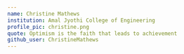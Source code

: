 ```yaml
---
name: Christine Mathews
institution: Amal Jyothi College of Engineering
profile_pic: christine.png
quote: Optimism is the faith that leads to achievement
github_user: ChristineMathews
---
```

